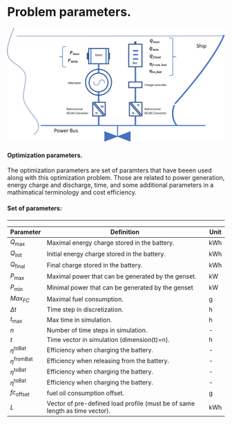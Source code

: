 Problem parameters.
=================

![Screenshot](img/hyh_illustration_parameters.png)

#### Optimization parameters.

The optimization parameters are set of paramters that have beeen used along  with this optimization problem. Those are related to power generation, energy charge and discharge, time, and some additional parameters in a mathimatical terminology and cost efficiency. 

#### Set of parameters:
---




| Parameter                         | Definition                                                                         | Unit
| ------------------------          | -------------                                                                      |--------------
| $Q_{\mathrm{max}}$                | Maximal energy charge stored in the battery.                                       | kWh
| $Q_{\mathrm{init}}$               | Initial energy charge stored in the battery.                                       | kWh
| $Q_{\mathrm{final}}$              | Final charge stored in the battery.                                                | kWh
| $P_{\mathrm{max}\;}$              | Maximal power that can be generated by the genset.                                 | kW
| $P_{\mathrm{min}\;}$              | Minimal power that can be generated by the genset                                  | kW
| $Max_{FC}$                        | Maximal fuel consumption.                                                          | g
| $\Delta t$                        | Time step in discretization.                                                       | h
| $t_{\mathrm{max}\;}$              | Max time in simulation.                                                            | h
| $n$                               | Number of time steps in simulation.                                                | -
| $t$                               | Time vector in simulation (dimension(t)=n).                                        | h
| $\eta^{\mathrm{toBat}}$           | Efficiency when charging the battery.                                              | -
| $\eta^{\mathrm{fromBat}}$         | Efficiency when releasing from the battery.                                        | -
| $\eta^{\mathrm{toBat}}$           | Efficiency when charging the battery.                                              | -
| $\eta^{\mathrm{toBat}}$           | Efficiency when charging the battery.                                              | -
| $fc_{\mathrm{offset}\;}$          | fuel oil consumption offset.                                                       | g
| $L$                               | Vector of pre-defined load profile (must be of same length as time vector).        | kWh